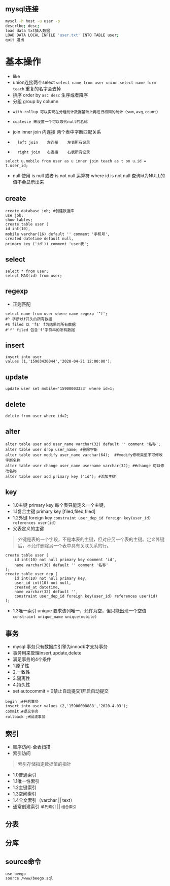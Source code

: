 
## mysql连接
```bash
mysql -h host -u user -p
descrlbe; desc;
load data txt插入数据
LOAD DATA LOCAL INFILE 'user.txt' INTO TABLE user;
quit 退出
```

# 基本操作
- like
- union连接两个select `select name from user union select name form teach` 重复的名字会去掉
- 排序 order by  `asc desc` 生序或者降序
- 分组 group by column 
-     with rollup 可以实现在分组统计数据基础上再进行相同的统计（sum,avg,count） 
-     coalesce 来设置一个可以取代null的名称
- join inner join   内连接     两个表中字断匹配关系
-       left join    左连接    左表所有记录
-       right join   右连接    右表所有记录
```
select u.mobile from user as u inner join teach as t on u.id = t.user_id;
```
-  null 使用 is null 或者 is not null 运算符  where id is not null 查询id为NULL的值不会显示出来

## create
```mysql
create database job; #创建数据库
use job; 
show tables;
create table user (
id int(10),
mobile varchar(16) default '' comment '手机号',
created datetime default null,
primary key ('id')) comment 'user表';
```
## select
```mysql
select * from user;
select MAX(id) from user;
```

## regexp
- 正则匹配
```mysql
select name from user where name regexp '^f';
#^ 字断以f开头的所有数据
#$ filed 以 'f$' f为结果的所有数据
#'f' filed 包含'f'字符串的所有数据
```

## insert
```mysql
insert into user
values (1,'15903430044','2020-04-21 12:00:00');
```
## update
```mysql
update user set mobile='15900003333' where id=1;
```
## delete
```mysql
delete from user where id=2;
```
## alter
```mysql
alter table user add user_name varchar(32) default '' comment '名称';
alter table user drop user_name; #删除字断
alter table user modify user_name varchar(64);  ##modify修改类型不可修改字断名称
alter table user change user_name username varchar(32); ##change 可以修改名称
alter table user add primary key ('id'); #添加主键

```
## key
- 1.0主键 primary key 每个表只能定义一个主键，
- 1.1复合主键 primary key [filed,filed,filed]
- 1.2外键  foreign key `constraint user_dep_id foreign key(user_id) references user(id) `
- 父表定义的主键
>外键是表的一个字段，不是本表的主键，但对应另一个表的主键。定义外键后，不允许删除另一个表中具有关联关系的行。


```mysql
create table user (
    id int(10) not null primary key comment 'id',
    name varchar(30) default '' comment '名称'
);
create table user_dep (
    id int(10) not null primary key,
    user_id int(10) not null,
    created_at datetime,
    name varchar(32) default '',
    constraint user_dep_id foreign key(user_id) references user(id) 
);
```

- 1.3唯一索引 unique 要求该列唯一，允许为空，但只能出现一个空值
`constraint unique_name unique(mobile)`
## 事务
- mysql 事务只有数据库引擎为innodb才支持事务
- 事务用来管理insert,update,delete
- 满足事务的4个条件
- 1.原子性
- 2.一致性
- 3.隔离性
- 4.持久性
- set autocommit = 0禁止自动提交1开启自动提交
```mysql
begin ;#开启事务
insert into user values (2,'15900008888','2020-4-03');
commit;#提交事务
rollback ;#回滚事务
```

## 索引
- 顺序访问-全表扫描
- 索引访问
>索引存储指定数据值的指针
- 1.0普通索引
- 1.1唯一性索引
- 1.2主键索引
- 1.3空间索引
- 1.4全文索引（varchar || text）
- 通常创建索引 `单列索引`  || `组合索引`

## 分表

## 分库


## source命令
```
use beego
source /www/beego.sql
```